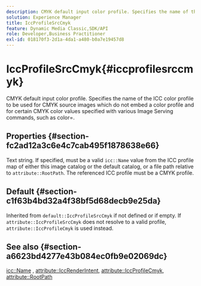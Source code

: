```yaml
---
description: CMYK default input color profile. Specifies the name of the ICC color profile to be used for CMYK source images which do not embed a color profile and for certain CMYK color values specified with various Image Serving commands, such as color=.
solution: Experience Manager
title: IccProfileSrcCmyk
feature: Dynamic Media Classic,SDK/API
role: Developer,Business Practitioner
exl-id: 018170f3-2d1a-4da1-a480-b0a7e19457d8
---
```

# IccProfileSrcCmyk{#iccprofilesrccmyk}

CMYK default input color profile. Specifies the name of the ICC color profile to be used for CMYK source images which do not embed a color profile and for certain CMYK color values specified with various Image Serving commands, such as color=.

## Properties {#section-fc2ad12a3c6e4c7cab495f1878638e66}

Text string. If specified, must be a valid `icc::Name` value from the ICC profile map of either this image catalog or the default catalog, or a file path relative to `attribute::RootPath`. The referenced ICC profile must be a CMYK profile.

## Default {#section-c1f63b4bd32a4f38bf5d68decb9e25da}

Inherited from `default::IccProfileSrcCmyk` if not defined or if empty. If `attribute::IccProfileSrcCmyk` does not resolve to a valid profile, `attribute::IccProfileCmyk` is used instead.

## See also {#section-a6623bd4277e43b084ec0fb9e02069dc}

[icc::Name](../../../../../is-api/image-catalog/image-serving-api-ref/c-image-catalog-reference/c-icc-profile-map-reference/r-name-icc.md#reference-9e7d3c8e35434981a3dfac66b8946cbe) , [attribute::IccRenderIntent](../../../../../is-api/image-catalog/image-serving-api-ref/c-image-catalog-reference/c-attributes-reference/r-iccrenderintent.md#reference-012f207f28bd4406a5368d23ed95a51f), [attribute::IccProfileCmyk](../../../../../is-api/image-catalog/image-serving-api-ref/c-image-catalog-reference/c-attributes-reference/r-iccprofilecmyk.md#reference-db89f9dac33e447cadb359ec1ba27ee0), [attribute::RootPath](../../../../../is-api/image-catalog/image-serving-api-ref/c-image-catalog-reference/c-attributes-reference/r-rootpath.md#reference-17d57e5967be403b8408fa7214017494)
